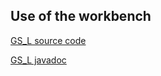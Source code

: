 ## Use of the workbench ##
[GS_L source code](../../tree/main/workbench/GS_L/src)

[GS_L javadoc](https://g-string-legacy.github.io/G_String/overview-summary.html)
